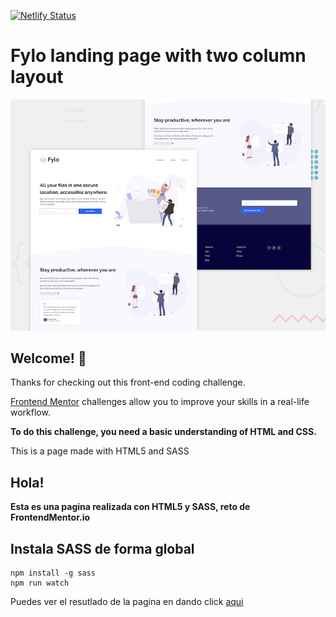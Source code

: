 [![Netlify Status](https://api.netlify.com/api/v1/badges/205692f3-851e-4b6e-836a-20f3ccf7fbfd/deploy-status)](https://app.netlify.com/sites/fylo-alexander-wp/deploys)

# Fylo landing page with two column layout

![Design preview for the Fylo landing page with two column layout challenge](./design/desktop-preview.jpg)

## Welcome! 👋

Thanks for checking out this front-end coding challenge.

[Frontend Mentor](https://www.frontendmentor.io) challenges allow you to improve your skills in a real-life workflow.

**To do this challenge, you need a basic understanding of HTML and CSS.**

This is a page made with HTML5 and SASS

## Hola!

**Esta es una pagina realizada con HTML5 y SASS, reto de FrontendMentor.io**

## Instala SASS de forma global

```
npm install -g sass
npm run watch
```

Puedes ver el resutlado de la pagina en dando click [aqui](https://fylo-alexander-wp.netlify.app/)
